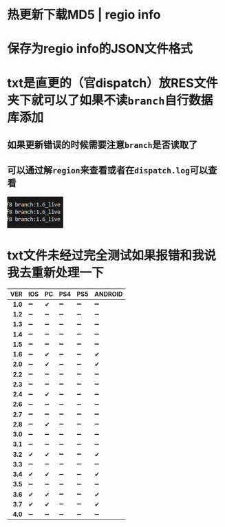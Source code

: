 # 热更新下载MD5 | regio info
# 保存为regio info的JSON文件格式
# txt是直更的（官dispatch）放RES文件夹下就可以了如果不读`branch`自行数据库添加
## 如果更新错误的时候需要注意`branch`是否读取了
## 可以通过解`region`来查看或者在`dispatch.log`可以查看
![Alt text](dispacth_log.png)
# txt文件未经过完全测试如果报错和我说我去重新处理一下
|VER |IOS|PC|PS4|PS5|ANDROID|
|--:|---|---|---|---|---|
|**1.0**|➖|✔|➖|➖|➖|
|**1.2**|➖|➖|➖|➖|➖|
|**1.3**|➖|➖|➖|➖|➖|
|**1.4**|➖|➖|➖|➖|➖|
|**1.5**|➖|➖|➖|➖|➖|
|**1.6**|➖|✔|➖|➖|✔|
|**2.0**|➖|✔|➖|➖|✔|
|**2.2**|➖|➖|➖|➖|➖|
|**2.3**|➖|➖|➖|➖|➖|
|**2.4**|➖|✔|➖|➖|➖|
|**2.6**|➖|➖|➖|➖|➖|
|**2.7**|➖|➖|➖|➖|➖|
|**2.8**|➖|✔|➖|➖|➖|
|**3.0**|➖|➖|➖|➖|➖|
|**3.1**|➖|➖|➖|➖|➖|
|**3.2**|✔|✔|➖|➖|✔|
|**3.3**|➖|➖|➖|➖|➖|
|**3.4**|✔|✔|➖|➖|✔|
|**3.5**|➖|➖|➖|➖|➖|
|**3.6**|✔|✔|➖|➖|✔|
|**3.7**|✔|✔|➖|➖|✔|
|**4.0**|➖|➖|➖|➖|➖|
